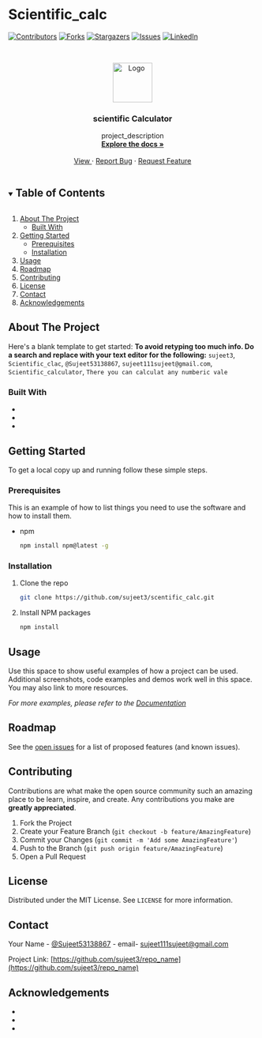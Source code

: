 # Scientific_calc

<!--
*** Thanks for checking out the Best-README-Template. If you have a suggestion
*** that would make this better, please fork the repo and create a pull request
*** or simply open an issue with the tag "enhancement".
*** Thanks again! Now go create something AMAZING! :D
***
***
***
*** To avoid retyping too much info. Do a search and replace for the following:
*** sujeet3, repo_name, twitter_handle, email, project_title, project_description
-->



<!-- PROJECT SHIELDS -->
<!--
*** I'm using markdown "reference style" links for readability.
*** Reference links are enclosed in brackets [ ] instead of parentheses ( ).
*** See the bottom of this document for the declaration of the reference variables
*** for contributors-url, forks-url, etc. This is an optional, concise syntax you may use.
*** 
-->
[![Contributors][contributors-shield]][contributors-url]
[![Forks][forks-shield]][forks-url]
[![Stargazers][stars-shield]][stars-url]
[![Issues][issues-shield]][issues-url]
[![LinkedIn][linkedin-shield]][linkedin-url]



<!-- PROJECT LOGO -->
<br />
<p align="center">
  <a href="https://github.com/sujeet3/repo_name">
    <img src="images/logo.png" alt="Logo" width="80" height="80">
  </a>

  <h3 align="center">scientific Calculator</h3>

  <p align="center">
    project_description
    <br />
    <a href="https://github.com/sujeet3/repo_name"><strong>Explore the docs »</strong></a>
    <br />
    <br />
    <a href="https://github.com/sujeet3/repo_name">View </a>
    ·
    <a href="https://github.com/sujeet3/repo_name/issues">Report Bug</a>
    ·
    <a href="https://github.com/sujeet3/repo_name/issues">Request Feature</a>
  </p>
</p>



<!-- TABLE OF CONTENTS -->
<details open="open">
  <summary><h2 style="display: inline-block">Table of Contents</h2></summary>
  <ol>
    <li>
      <a href="#about-the-project">About The Project</a>
      <ul>
        <li><a href="#built-with">Built With</a></li>
      </ul>
    </li>
    <li>
      <a href="#getting-started">Getting Started</a>
      <ul>
        <li><a href="#prerequisites">Prerequisites</a></li>
        <li><a href="#installation">Installation</a></li>
      </ul>
    </li>
    <li><a href="#usage">Usage</a></li>
    <li><a href="#roadmap">Roadmap</a></li>
    <li><a href="#contributing">Contributing</a></li>
    <li><a href="#license">License</a></li>
    <li><a href="#contact">Contact</a></li>
    <li><a href="#acknowledgements">Acknowledgements</a></li>
  </ol>
</details>



<!-- ABOUT THE PROJECT -->
## About The Project



Here's a blank template to get started:
**To avoid retyping too much info. Do a search and replace with your text editor for the following:**
`sujeet3`, `Scientific_clac`, `@Sujeet53138867`, `sujeet111sujeet@gmail.com`, `Scientific_calculator`, `There you can calculat any numberic vale`


### Built With

* []()
* []()
* []()



<!-- GETTING STARTED -->
## Getting Started

To get a local copy up and running follow these simple steps.

### Prerequisites

This is an example of how to list things you need to use the software and how to install them.
* npm
  ```sh
  npm install npm@latest -g
  ```

### Installation

1. Clone the repo
   ```sh
   git clone https://github.com/sujeet3/scentific_calc.git
   ```
2. Install NPM packages
   ```sh
   npm install
   ```



<!-- USAGE EXAMPLES -->
## Usage

Use this space to show useful examples of how a project can be used. Additional screenshots, code examples and demos work well in this space. You may also link to more resources.

_For more examples, please refer to the [Documentation](https://example.com)_



<!-- ROADMAP -->
## Roadmap

See the [open issues](https://github.com/sujeet3/repo_name/issues) for a list of proposed features (and known issues).



<!-- CONTRIBUTING -->
## Contributing

Contributions are what make the open source community such an amazing place to be learn, inspire, and create. Any contributions you make are **greatly appreciated**.

1. Fork the Project
2. Create your Feature Branch (`git checkout -b feature/AmazingFeature`)
3. Commit your Changes (`git commit -m 'Add some AmazingFeature'`)
4. Push to the Branch (`git push origin feature/AmazingFeature`)
5. Open a Pull Request



<!-- LICENSE -->
## License

Distributed under the MIT License. See `LICENSE` for more information.



<!-- CONTACT -->
## Contact

Your Name - [@Sujeet53138867](https://twitter.com/Sujeet53138867) - email- sujeet111sujeet@gmail.com

Project Link: [https://github.com/sujeet3/repo_name](https://github.com/sujeet3/repo_name)



<!-- ACKNOWLEDGEMENTS -->
## Acknowledgements

* []()
* []()
* []()





<!-- MARKDOWN LINKS & IMAGES -->
<!-- https://www.markdownguide.org/basic-syntax/#reference-style-links -->
[contributors-shield]: https://img.shields.io/github/contributors/sujeet3/repo.svg?style=for-the-badge
[contributors-url]: https://github.com/sujeet3/Scientific_calc/graphs/contributors
[forks-shield]: https://img.shields.io/github/forks/sujeet3/repo.svg?style=for-the-badge
[forks-url]: https://github.com/sujeet3/Scientific_calc/network/members
[stars-shield]: https://img.shields.io/github/stars/sujeet3/repo.svg?style=for-the-badge
[stars-url]: https://github.com/sujeet3/repo/stargazers
[issues-shield]: https://img.shields.io/github/issues/sujeet3/repo.svg?style=for-the-badge
[issues-url]: https://github.com/sujeet3/Scientific_calc/issues
[license-shield]: https://img.shields.io/github/license/sujeet3/Best-README-Template.svg?style=for-the-badge
[license-url]: https://github.com/sujeet3/Scientific_calc/blob/main/LICENSE
[linkedin-shield]: https://img.shields.io/badge/-LinkedIn-black.svg?style=for-the-badge&logo=linkedin&colorB=555
[linkedin-url]: https://www.linkedin.com/in/sujeet-pandit-6a9582199/
